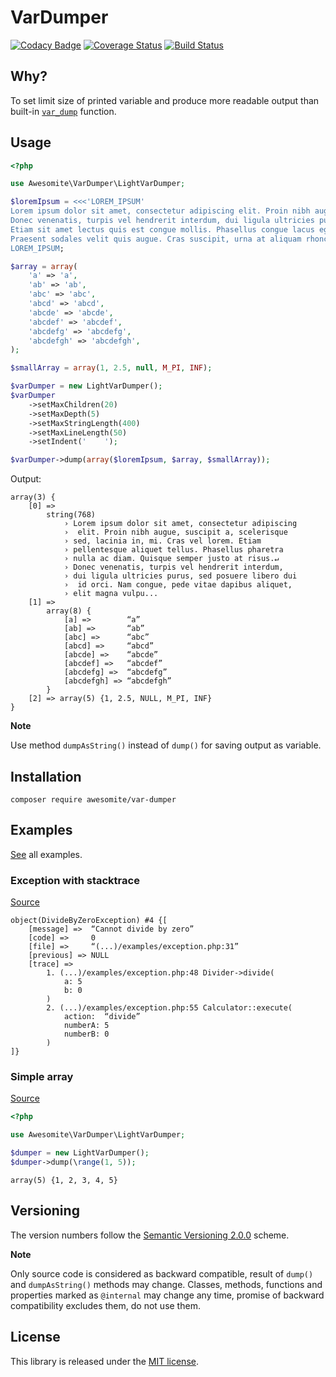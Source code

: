 # VarDumper

[![Codacy Badge](https://api.codacy.com/project/badge/Grade/2d527bfe23e64501a659c7bff1ce00db)](https://www.codacy.com/app/awesomite/var-dumper?utm_source=github.com&amp;utm_medium=referral&amp;utm_content=awesomite/var-dumper&amp;utm_campaign=Badge_Grade)
[![Coverage Status](https://coveralls.io/repos/github/awesomite/var-dumper/badge.svg?branch=master)](https://coveralls.io/github/awesomite/var-dumper?branch=master)
[![Build Status](https://travis-ci.org/awesomite/var-dumper.svg?branch=master)](https://travis-ci.org/awesomite/var-dumper)

## Why?

To set limit size of printed variable and produce more readable output than built-in [`var_dump`](http://php.net/manual/en/function.var-dump.php) function.

## Usage

```php
<?php

use Awesomite\VarDumper\LightVarDumper;

$loremIpsum = <<<'LOREM_IPSUM'
Lorem ipsum dolor sit amet, consectetur adipiscing elit. Proin nibh augue, suscipit a, scelerisque sed, lacinia in, mi. Cras vel lorem. Etiam pellentesque aliquet tellus. Phasellus pharetra nulla ac diam. Quisque semper justo at risus.
Donec venenatis, turpis vel hendrerit interdum, dui ligula ultricies purus, sed posuere libero dui id orci. Nam congue, pede vitae dapibus aliquet, elit magna vulputate arcu, vel tempus metus leo non est.
Etiam sit amet lectus quis est congue mollis. Phasellus congue lacus eget neque. Phasellus ornare, ante vitae consectetuer consequat, purus sapien ultricies dolor, et mollis pede metus eget nisi.
Praesent sodales velit quis augue. Cras suscipit, urna at aliquam rhoncus, urna quam viverra nisi, in interdum massa nibh nec erat.
LOREM_IPSUM;

$array = array(
    'a' => 'a',
    'ab' => 'ab',
    'abc' => 'abc',
    'abcd' => 'abcd',
    'abcde' => 'abcde',
    'abcdef' => 'abcdef',
    'abcdefg' => 'abcdefg',
    'abcdefgh' => 'abcdefgh',
);

$smallArray = array(1, 2.5, null, M_PI, INF);

$varDumper = new LightVarDumper();
$varDumper
    ->setMaxChildren(20)
    ->setMaxDepth(5)
    ->setMaxStringLength(400)
    ->setMaxLineLength(50)
    ->setIndent('    ');

$varDumper->dump(array($loremIpsum, $array, $smallArray));
```

Output:

```text
array(3) {
    [0] =>
        string(768)
            › Lorem ipsum dolor sit amet, consectetur adipiscing
            ›  elit. Proin nibh augue, suscipit a, scelerisque
            › sed, lacinia in, mi. Cras vel lorem. Etiam
            › pellentesque aliquet tellus. Phasellus pharetra
            › nulla ac diam. Quisque semper justo at risus.↵
            › Donec venenatis, turpis vel hendrerit interdum,
            › dui ligula ultricies purus, sed posuere libero dui
            ›  id orci. Nam congue, pede vitae dapibus aliquet,
            › elit magna vulpu...
    [1] =>
        array(8) {
            [a] =>        “a”
            [ab] =>       “ab”
            [abc] =>      “abc”
            [abcd] =>     “abcd”
            [abcde] =>    “abcde”
            [abcdef] =>   “abcdef”
            [abcdefg] =>  “abcdefg”
            [abcdefgh] => “abcdefgh”
        }
    [2] => array(5) {1, 2.5, NULL, M_PI, INF}
}
```

**Note**

Use method `dumpAsString()` instead of `dump()` for saving output as variable.

## Installation

`composer require awesomite/var-dumper`

## Examples

[See](examples) all examples.

### Exception with stacktrace

[Source](examples/exception.php)

```
object(DivideByZeroException) #4 {[
    [message] =>  “Cannot divide by zero”
    [code] =>     0
    [file] =>     “(...)/examples/exception.php:31”
    [previous] => NULL
    [trace] =>
        1. (...)/examples/exception.php:48 Divider->divide(
            a: 5
            b: 0
        )
        2. (...)/examples/exception.php:55 Calculator::execute(
            action:  “divide”
            numberA: 5
            numberB: 0
        )
]}
```

### Simple array

[Source](examples/simple-array.php)

```php
<?php

use Awesomite\VarDumper\LightVarDumper;

$dumper = new LightVarDumper();
$dumper->dump(\range(1, 5));
```

```
array(5) {1, 2, 3, 4, 5}
```

## Versioning

The version numbers follow the [Semantic Versioning 2.0.0](http://semver.org/) scheme.

**Note**

Only source code is considered as backward compatible, result of `dump()` and `dumpAsString()` methods may change.
Classes, methods, functions and properties marked as `@internal` may change any time,
promise of backward compatibility excludes them, do not use them.

## License

This library is released under the [MIT license](LICENSE).
